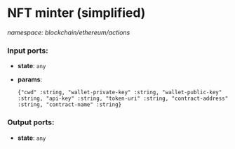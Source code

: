 # NFT minter (simplified)

_namespace: blockchain/ethereum/actions_

### Input ports:

* __state__: ` any `


* __params__: 
    ```
    {"cwd" :string, "wallet-private-key" :string, "wallet-public-key" :string, "api-key" :string, "token-uri" :string, "contract-address" :string, "contract-name" :string}
    ```

### Output ports:

* __state__: ` any `

